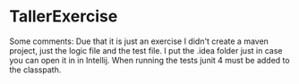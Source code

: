 # TallerExercise

Some comments:
Due that it is just an exercise I didn't create a maven project, just the logic file and the test file. 
I put the .idea folder just in case you can open it in in Intellij.
When running the tests junit 4 must be added to the classpath.
